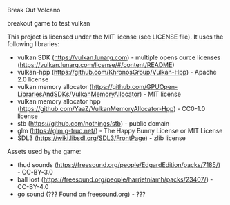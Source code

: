 Break Out Volcano

breakout game to test vulkan

This project is licensed under the MIT license (see LICENSE file). It uses the following libraries:
* vulkan SDK (https://vulkan.lunarg.com) - multiple opens ource licenses (https://vulkan.lunarg.com/license/#/content/README)
* vulkan-hpp (https://github.com/KhronosGroup/Vulkan-Hpp) - Apache 2.0 license
* vulkan memory allocator (https://github.com/GPUOpen-LibrariesAndSDKs/VulkanMemoryAllocator) - MIT license
* vulkan memory allocator hpp (https://github.com/YaaZ/VulkanMemoryAllocator-Hpp) - CC0-1.0 license
* stb (https://github.com/nothings/stb) - public domain
* glm (https://glm.g-truc.net/) - The Happy Bunny License or MIT License
* SDL3 (https://wiki.libsdl.org/SDL3/FrontPage) - zlib license

Assets used by the game:
* thud sounds (https://freesound.org/people/EdgardEdition/packs/7185/) - CC-BY-3.0
* ball lost (https://freesound.org/people/harrietniamh/packs/23407/) - CC-BY-4.0
* go sound (??? Found on freesound.org) - ???
